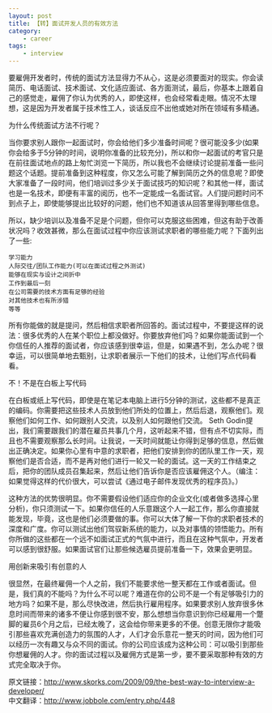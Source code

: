 ```yaml
---
layout: post
title: 【转】面试开发人员的有效方法
category:
    - career
tags:
    - interview
---
```


要雇佣开发者时，传统的面试方法显得力不从心，这是必须要面对的现实。你会读简历、电话面试、技术面试、文化适应面试、各方面测试，最后，你基本上跟着自己的感觉走，雇佣了你认为优秀的人，即使这样，也会经常看走眼。情况不太理想，这是因为开发者属于技术性工人，谈话反应不出他或她对所在领域有多精通。

为什么传统面试方法不行呢？

当你要求别人跟你一起面试时，你会给他们多少准备时间呢？很可能没多少(如果你会给多于5分钟的时间，说明你准备的比较充分)，所以和你一起面试的考官只是在前往面试地点的路上匆忙浏览一下简历，所以我也不会继续讨论提前准备一些问题这个话题。提前准备到这种程度，你又怎么可能了解到简历之外的信息呢？即使大家准备了一段时间，他们培训过多少关于面试技巧的知识呢？和其他一样，面试也是一名技术，即便有丰富的阅历，也不一定能成一名面试官。人们提问题时问不到点子上，即使能够提出比较好的问题，他们也不知道该从回答里得到哪些信息。

所以，缺少培训以及准备不足是个问题，但你可以克服这些困难，但这有助于改善状况吗？收效甚微，那么在面试过程中你应该测试求职者的哪些能力呢？下面列出了一些:

    学习能力
    人际交往/团队工作能力(可以在面试过程之外测试)
    能够在现实与设计之间折中
    工作到最后一刻
    在公司需要的技术方面有足够的经验
    对其他技术也有所涉猎
    等等

所有你能做的就是提问，然后相信求职者所回答的。面试过程中，不要提这样的说法：很多优秀的人在某个职位上都没做好。你要放弃他们吗？如果你能面试到一个你信任的人推荐的面试者，你应该感到很幸运，但是，如果遇不到，怎么办呢？很幸运，可以很简单地去甄别，让求职者展示一下他们的技术，让他们写点代码看看。

不！不是在白板上写代码

在白板或纸上写代码，即使是在笔记本电脑上进行5分钟的测试，这些都不是真正的编码。你需要把这些技术人员放到他们所处的位置上，然后后退，观察他们。观察他们如何工作、如何跟别人交流，以及别人如何跟他们交流。 Seth Godin提出，我们需要跟我们的潜在雇员共事几个月，这听起来不错，但有点不切实际，而且也不需要观察那么长时间。让我说，一天时间就能让你得到足够的信息，然后做出正确决定。如果你心里有中意的求职者，把他们安排到你的团队里工作一天，观察他们是否合适，而不是再对他们进行一轮又一轮的面试。这一天的工作结束之后，把你的团队成员召集起来，然后让他们告诉你是否应该雇佣这个人。（编注：如果觉得这样的代价很大，可以尝试《通过电子邮件发现优秀的程序员》。）

这种方法的优势很明显。你不需要假设他们适应你的企业文化(或者做多选择心里分析)，你只须测试一下。如果你信任的人乐意跟这个人一起工作，那么你直接就能发现，毕竟，这也是他们必须要做的事。你可以大体了解一下你的求职者技术的深度和广度。你可以测试出他们驾驭新系统的能力，以及对事情的领悟能力。所有你所做的这些都在一个远不如面试正式的气氛中进行，而且在这种气氛中，开发者可以感到很舒服。如果面试官们让那些候选雇员提前准备一下，效果会更明显。

用创新来吸引有创意的人

很显然，在最终雇佣一个人之前，我们不能要求他一整天都在工作或者面试。但是，我们真的不能吗？为什么不可以呢？难道在你的公司不是一个有足够吸引力的地方吗？如果不是，那么尽快改进，然后执行雇用程序。如果要求别人放弃很多休息时间而带来的诸多不便让你感到很不安，那么想想当你意识到你已经雇用一个蹩脚的雇员6个月之后，已经太晚了，这会给你带来更多的不便。创意无限你才能吸引那些喜欢充满创造力的氛围的人才，人们才会乐意花一整天的时间，因为他们可以经历一次有趣又与众不同的面试。你的公司应该成为这种公司：可以吸引到那些你想雇佣的人才。你的面试过程以及雇佣方式是第一步，要不要采取那种有效的方式完全取决于你。

原文链接：<a href="http://www.skorks.com/2009/09/the-best-way-to-interview-a-developer/" target="_blank">http://www.skorks.com/2009/09/the-best-way-to-interview-a-developer/</a>
<br />
中文翻译：<a href="http://www.jobbole.com/entry.php/448" target="_blank">http://www.jobbole.com/entry.php/448</a>
